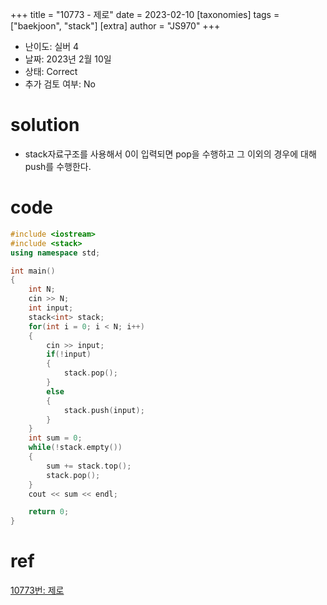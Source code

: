 +++
title = "10773 - 제로"
date = 2023-02-10
[taxonomies]
tags = ["baekjoon", "stack"]
[extra]
author = "JS970"
+++

- 난이도: 실버 4
- 날짜: 2023년 2월 10일
- 상태: Correct
- 추가 검토 여부: No

# solution

- stack자료구조를 사용해서 0이 입력되면 pop을 수행하고 그 이외의 경우에 대해 push를 수행한다.

# code

```cpp
#include <iostream>
#include <stack>
using namespace std;

int main()
{
    int N;
    cin >> N;
    int input;
    stack<int> stack;
    for(int i = 0; i < N; i++)
    {
        cin >> input;
        if(!input)
        {
            stack.pop();
        }
        else
        {
            stack.push(input);
        }
    }
    int sum = 0;
    while(!stack.empty())
    {
        sum += stack.top();
        stack.pop();
    }
    cout << sum << endl;

    return 0;
}
```

# ref

[10773번: 제로](https://www.acmicpc.net/problem/10773)